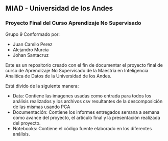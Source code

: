 
## MIAD - Universidad de los Andes
### Proyecto Final del Curso Aprendizaje No Supervisado 

Grupo 9 Conformado por:

- Juan Camilo Perez
- Alejandro Murcia
- Johan Santacruz

Este es un repositorio creado con el fin de documentar el proyecto final de curso de Aprendizaje No Supervisado de la Maestría en Inteligencia Analitica de Datos de la Universidad de los Andes.

Está divido de la siguiente manera:

- Data: Contiene las imágenes usadas como entrada para todos los análisis realizados y los archivos csv resultantes de la descomposición de las mismas usando PCA
- Documentación: Contiene los informes entregados semana a semana como avance del proyecto, el articulo final y la presentación realizada del proyecto.
- Notebooks: Contiene el código fuente elaborado en los diferentes análisis.
